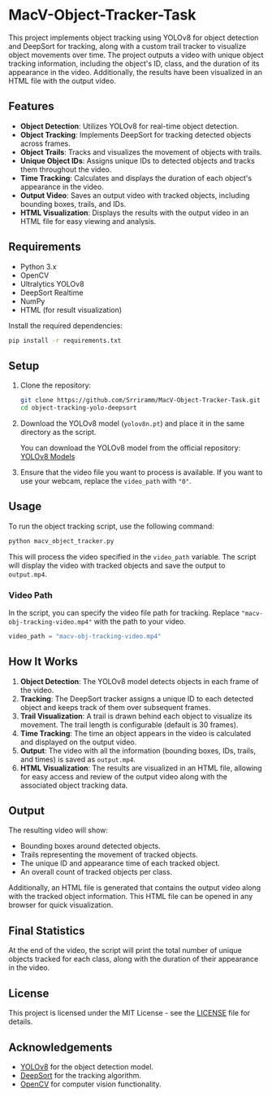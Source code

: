 # MacV-Object-Tracker-Task

This project implements object tracking using YOLOv8 for object detection and DeepSort for tracking, along with a custom trail tracker to visualize object movements over time. The project outputs a video with unique object tracking information, including the object's ID, class, and the duration of its appearance in the video. Additionally, the results have been visualized in an HTML file with the output video.

## Features

- **Object Detection**: Utilizes YOLOv8 for real-time object detection.
- **Object Tracking**: Implements DeepSort for tracking detected objects across frames.
- **Object Trails**: Tracks and visualizes the movement of objects with trails.
- **Unique Object IDs**: Assigns unique IDs to detected objects and tracks them throughout the video.
- **Time Tracking**: Calculates and displays the duration of each object's appearance in the video.
- **Output Video**: Saves an output video with tracked objects, including bounding boxes, trails, and IDs.
- **HTML Visualization**: Displays the results with the output video in an HTML file for easy viewing and analysis.

## Requirements

- Python 3.x
- OpenCV
- Ultralytics YOLOv8
- DeepSort Realtime
- NumPy
- HTML (for result visualization)

Install the required dependencies:

```bash
pip install -r requirements.txt
```

## Setup

1. Clone the repository:
    ```bash
    git clone https://github.com/Srriramm/MacV-Object-Tracker-Task.git
    cd object-tracking-yolo-deepsort
    ```
    
2. Download the YOLOv8 model (`yolov8n.pt`) and place it in the same directory as the script.

   You can download the YOLOv8 model from the official repository:
   [YOLOv8 Models](https://github.com/ultralytics/ultralytics)

3. Ensure that the video file you want to process is available. If you want to use your webcam, replace the `video_path` with `"0"`.

## Usage

To run the object tracking script, use the following command:

```bash
python macv_object_tracker.py
```

This will process the video specified in the `video_path` variable. The script will display the video with tracked objects and save the output to `output.mp4`.

### Video Path

In the script, you can specify the video file path for tracking. Replace `"macv-obj-tracking-video.mp4"` with the path to your video.

```python
video_path = "macv-obj-tracking-video.mp4"  
```

## How It Works

1. **Object Detection**: The YOLOv8 model detects objects in each frame of the video.
2. **Tracking**: The DeepSort tracker assigns a unique ID to each detected object and keeps track of them over subsequent frames.
3. **Trail Visualization**: A trail is drawn behind each object to visualize its movement. The trail length is configurable (default is 30 frames).
4. **Time Tracking**: The time an object appears in the video is calculated and displayed on the output video.
5. **Output**: The video with all the information (bounding boxes, IDs, trails, and times) is saved as `output.mp4`.
6. **HTML Visualization**: The results are visualized in an HTML file, allowing for easy access and review of the output video along with the associated object tracking data.

## Output

The resulting video will show:

- Bounding boxes around detected objects.
- Trails representing the movement of tracked objects.
- The unique ID and appearance time of each tracked object.
- An overall count of tracked objects per class.

Additionally, an HTML file is generated that contains the output video along with the tracked object information. This HTML file can be opened in any browser for quick visualization.

## Final Statistics

At the end of the video, the script will print the total number of unique objects tracked for each class, along with the duration of their appearance in the video.


## License

This project is licensed under the MIT License - see the [LICENSE](LICENSE) file for details.

## Acknowledgements

- [YOLOv8](https://github.com/ultralytics/ultralytics) for the object detection model.
- [DeepSort](https://github.com/nwojke/deep_sort) for the tracking algorithm.
- [OpenCV](https://opencv.org/) for computer vision functionality.

